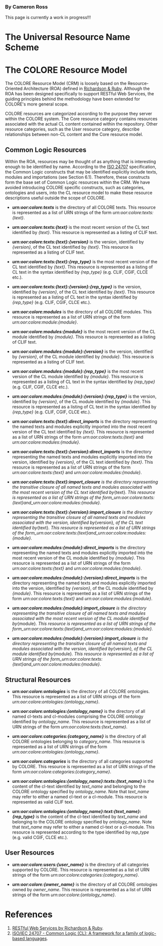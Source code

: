 ### By Cameron Ross ###
This page is currently a work in progress!!!

# The Universal Resource Name Scheme #

# The COLORE Resource Model #

The COLORE Resource Model (CRM) is loosely based on the Resource-Oriented Architecture (ROA) defined in [Richardson & Ruby](ColoreResourceModel#References.md).  Although the ROA has been designed specifically to support RESTful Web Services, the guiding principles behind the methodology have been extended for COLORE's more general scope.

COLORE resources are categorized according to the purpose they server within the COLORE system.  The Core resource category contains resources associated with the actual CL content contained within the repository.  Other resource categories, such as the User resource category, describe relationships between non-CL content and the Core resource model.

## Common Logic Resources ##

Within the ROA, resources may be thought of as anything that is interesting enough to be identified by name.  According to the [ISO 24707](ColoreResourceModel#References.md) specification, the Common Logic constructs that may be identified explicitly include texts, modules and importations (see Section 6.1).  Therefore, these constructs form the base set of Common Logic resources within the CRM.  We have avoided introducing COLORE specific constructs, such as categories, ontologies and users, into the CL resource model to make these resource descriptions useful outside the scope of COLORE.

  * **_urn:oor:colore:texts_** is the directory of all COLORE texts.  This resource is represented as a list of URN strings of the form _urn:oor:colore:texts:{text}_.

  * **_urn:oor:colore:texts:{text}_** is the most recent version of the CL text identified by _{text}_.   This resource is represented as a listing of CLIF text.

  * **_urn:oor:colore:texts:{text}:{version}_** is the version, identified by _{version}_, of the CL text identified by _{text}_.   This resource is represented as a listing of CLIF text.

  * **_urn:oor:colore:texts:{text}:{rep\_type}_** is the most recent version of the CL text identified by _{text}_.  This resource is represented as a listing of CL text in the syntax identified by _{rep\_type}_ (e.g. CLIF, CGIF, CLCE etc.).

  * **_urn:oor:colore:texts:{text}:{version}:{rep\_type}_** is the version, identified by _{version}_, of the CL text identified by _{text}_.  This resource is represented as a listing of CL text in the syntax identified by _{rep\_type}_ (e.g. CLIF, CGIF, CLCE etc.).

  * **_urn:oor:colore:modules_** is the directory of all COLORE modules.  This resource is represented as a list of URN strings of the form _urn:oor:colore:module:{module}_.

  * **_urn:oor:colore:modules:{module}_** is the most recent version of the CL module identified by _{module}_.   This resource is represented as a listing of CLIF text.

  * **_urn:oor:colore:modules:{module}:{version}_** is the version, identified by _{version}_, of the CL module identified by _{module}_.   This resource is represented as a listing of CLIF text.

  * **_urn:oor:colore:modules:{module}:{rep\_type}_** is the most recent version of the CL module identified by _{module}_.  This resource is represented as a listing of CL text in the syntax identified by _{rep\_type}_ (e.g. CLIF, CGIF, CLCE etc.).

  * **_urn:oor:colore:modules:{module}:{version}:{rep\_type}_** is the version, identified by _{version}_, of the CL module identified by _{module}_.  This resource is represented as a listing of CL text in the syntax identified by _{rep\_type}_ (e.g. CLIF, CGIF, CLCE etc.).

  * **_urn:oor:colore:texts:{text}:direct\_imports_** is the directory representing the named texts and modules explicitly imported into the most recent version of the CL text identified by _{text}_.  This resource is represented as a list of URN strings of the form _urn:oor:colore:texts:{text}_ and _urn:oor:colore:modules:{module}_.

  * **_urn:oor:colore:texts:{text}:{version}:direct\_imports_** is the directory representing the named texts and modules explicitly imported into the version, identified by _{version}_, of the CL text identified by _{text}_.  This resource is represented as a list of URN strings of the form _urn:oor:colore:texts:{text}_ and _urn:oor:colore:modules:{module}_.

  * _**urn:oor:colore:texts:{text}:import\_closure** is the directory representing the transitive closure of all named texts and modules associated with the most recent version of the CL text identified by_{text}_.  This resource is represented as a list of URN strings of the form_urn:oor:colore:texts:{text}_and_urn:oor:colore:modules:{module}_._

  * _**urn:oor:colore:texts:{text}:{version}:import\_closure** is the directory representing the transitive closure of all named texts and modules associated with the version, identified by_{version}_, of the CL text identified by_{text}_.  This resource is represented as a list of URN strings of the form_urn:oor:colore:texts:{text}_and_urn:oor:colore:modules:{module}_._

  * **_urn:oor:colore:modules:{module}:direct\_imports_** is the directory representing the named texts and modules explicitly imported into the most recent version of the CL module identified by _{module}_.  This resource is represented as a list of URN strings of the form _urn:oor:colore:texts:{text}_ and _urn:oor:colore:modules:{module}_.

  * **_urn:oor:colore:modules:{module}:{version}:direct\_imports_** is the directory representing the named texts and modules explicitly imported into the version, identified by _{version}_, of the CL module identified by _{module}_.  This resource is represented as a list of URN strings of the form _urn:oor:colore:texts:{text}_ and _urn:oor:colore:modules:{module}_.

  * _**urn:oor:colore:modules:{module}:import\_closure** is the directory representing the transitive closure of all named texts and modules associated with the most recent version of the CL module identified by_{module}_.  This resource is represented as a list of URN strings of the form_urn:oor:colore:texts:{text}_and_urn:oor:colore:modules:{module}_._

  * _**urn:oor:colore:modules:{module}:{version}:import\_closure** is the directory representing the transitive closure of all named texts and modules associated with the version, identified by_{version}_, of the CL module identified by_{module}_.  This resource is represented as a list of URN strings of the form_urn:oor:colore:texts:{text}_and_urn:oor:colore:modules:{module}_._

## Structural Resources ##

  * **_urn:oor:colore:ontologies_** is the directory of all COLORE ontologies.  This resource is represented as a list of URN strings of the form _urn:oor:colore:ontologies:{ontology\_name}_.

  * **_urn:oor:colore:ontologies:{ontology\_name}_** is the directory of all named cl-texts and cl-modules comprising the COLORE ontology identified by _ontology\_name_.  This resource is represented as a list of URN strings of the form _urn:oor:colore:texts:{text\_name}_.

  * **_urn:oor:colore:categories:{category\_name}_** is the directory of all COLORE ontologies belonging to _category\_name_.  This resource is represented as a list of URN strings of the form _urn:oor:colore:ontologies:{ontology\_name}_.

  * **_urn:oor:colore:categories_** is the directory of all categories supported by COLORE.  This resource is represented as a list of URN strings of the form _urn:oor:colore:categories:{category\_name}_.

  * **_urn:oor:colore:ontologies:{ontology\_name}:texts:{text\_name}_** is the content of the cl-text identified by _text\_name_ and belonging to the COLORE ontology specified by _ontology\_name_.  Note that _text\_name_ may refer to either a named cl-text or a cl-module.  This resource is represented as valid CLIF text.

  * **_urn:oor:colore:ontologies:{ontology\_name}:text:{text\_name}:{rep\_type}_** is the content of the cl-text identified by _text\_name_ and belonging to the COLORE ontology specified by _ontology\_name_.  Note that _text\_name_ may refer to either a named cl-text or a cl-module.  This resource is represented according to the type identified by _rep\_type_ (e.g. valid CGIF, CLCE etc.).


## User Resources ##

  * **_urn:oor:colore:users:{user\_name}_** is the directory of all categories supported by COLORE.  This resource is represented as a list of URN strings of the form _urn:oor:colore:categories:{category\_name}_.

  * **_urn:oor:colore:{owner\_name}_** is the directory of all COLORE ontologies owned by _owner\_name_.  This resource is represented as a list of URN strings of the form _urn:oor:colore:{ontology\_name}_.


# References #

  1. [RESTful Web Services by Richardson & Ruby](http://oreilly.com/catalog/9780596529260).
  1. [ISO/IEC 24707 - Common Logic (CL): A framework for a family of logic-based languages](http://standards.iso.org/ittf/PubliclyAvailableStandards/c039175_ISO_IEC_24707_2007%28E%29.zip).